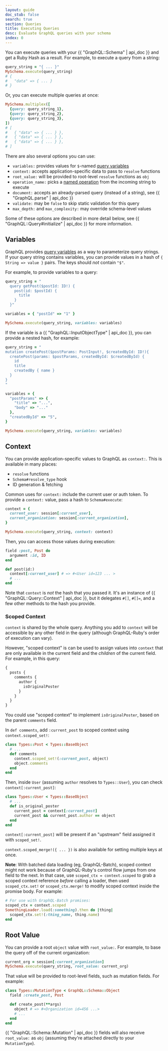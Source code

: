 ```yaml
---
layout: guide
doc_stub: false
search: true
section: Queries
title: Executing Queries
desc: Evaluate GraphQL queries with your schema
index: 0
---
```



You can execute queries with your {{ "GraphQL::Schema" | api_doc }} and get a Ruby Hash as a result. For example, to execute a query from a string:

```ruby
query_string = "{ ... }"
MySchema.execute(query_string)
# {
#   "data" => { ... }
# }
```

Or, you can execute multiple queries at once:

```ruby
MySchema.multiplex([
  {query: query_string_1},
  {query: query_string_2},
  {query: query_string_3},
])
# [
#   { "data" => { ... } },
#   { "data" => { ... } },
#   { "data" => { ... } },
# ]
```

There are also several options you can use:

- `variables:` provides values for `$`-named [query variables](https://graphql.org/learn/queries/#variables)
- `context:` accepts application-specific data to pass to `resolve` functions
- `root_value:` will be provided to root-level `resolve` functions as `obj`
- `operation_name:` picks a [named operation](https://graphql.org/learn/queries/#operation-name) from the incoming string to execute
- `document:` accepts an already-parsed query (instead of a string), see {{ "GraphQL.parse" | api_doc }}
- `validate:` may be `false` to skip static validation for this query
- `max_depth:` and `max_complexity:` may override schema-level values

Some of these options are described in more detail below, see {{ "GraphQL::Query#initialize" | api_doc }} for more information.

## Variables

GraphQL provides [query variables](https://graphql.org/learn/queries/#variables) as a way to parameterize query strings. If your query string contains variables, you can provide values in a hash of `{ String => value }` pairs. The keys should _not_ contain `"$"`.

For example, to provide variables to a query:

```ruby
query_string = "
  query getPost($postId: ID!) {
    post(id: $postId) {
      title
    }
  }"

variables = { "postId" => "1" }

MySchema.execute(query_string, variables: variables)
```

If the variable is a {{ "GraphQL::InputObjectType" | api_doc }}, you can provide a nested hash, for example:

```ruby
query_string = "
mutation createPost($postParams: PostInput!, $createdById: ID!){
  createPost(params: $postParams, createdById: $createdById) {
    id
    title
    createdBy { name }
  }
}
"

variables = {
  "postParams" => {
    "title" => "...",
    "body" => "..."
  },
  "createdById" => "5",
}

MySchema.execute(query_string, variables: variables)
```

## Context

You can provide application-specific values to GraphQL as `context:`. This is available in many places:

- `resolve` functions
- `Schema#resolve_type` hook
- ID generation & fetching

Common uses for `context:` include the current user or auth token. To provide a `context:` value, pass a hash to `Schema#execute`:

```ruby
context = {
  current_user: session[:current_user],
  current_organization: session[:current_organization],
}

MySchema.execute(query_string, context: context)
```

Then, you can access those values during execution:

```ruby
field :post, Post do
  argument :id, ID
end

def post(id:)
  context[:current_user] # => #<User id=123 ... >
  # ...
end
```

Note that `context` is _not_ the hash that you passed it. It's an instance of {{ "GraphQL::Query::Context" | api_doc }}, but it delegates `#[]`, `#[]=`, and a few other methods to the hash you provide.

### Scoped Context

`context` is shared by the whole query. Anything you add to `context` will be accessible by any other field in the query (although GraphQL-Ruby's order of execution can vary).

However, "scoped context" is can be used to assign values into `context` that are only available in the current field and the _children_ of the current field. For example, in this query:

```graphql
{
  posts {
    comments {
      author {
        isOriginalPoster
      }
    }
  }
}
```

You could use "scoped context" to implement `isOriginalPoster`, based on the parent `comments` field.

In `def comments`, add `:current_post` to scoped context using `context.scoped_set!`:

```ruby
class Types::Post < Types::BaseObject
  # ...
  def comments
    context.scoped_set!(:current_post, object)
    object.comments
  end
end
```

Then, inside `User` (assuming `author` resolves to `Types::User`), you can check `context[:current_post]`:

```ruby
class Types::User < Types::BaseObject
  # ...
  def is_original_poster
    current_post = context[:current_post]
    current_post && current_post.author == object
  end
end
```

`context[:current_post]` will be present if an "upstream" field assigned it with `scoped_set!`.

`context.scoped_merge!({ ... })` is also available for setting multiple keys at once.

**Note**: With batched data loading (eg, GraphQL-Batch), scoped context might not work because of GraphQL-Ruby's control flow jumps from one field to the next. In that case, use `scoped_ctx = context.scoped` to grab a scoped context reference _before_ calling a loader, then used `scoped_ctx.set!` or `scoped_ctx.merge!` to modify scoped context inside the promise body. For example:

```ruby
# For use with GraphQL-Batch promises:
scoped_ctx = context.scoped
SomethingLoader.load(:something).then do |thing|
  scoped_ctx.set!(:thing_name, thing.name)
end
```

## Root Value

You can provide a root `object` value with `root_value:`. For example, to base the query off of the current organization:

```ruby
current_org = session[:current_organization]
MySchema.execute(query_string, root_value: current_org)
```

That value will be provided to root-level fields, such as mutation fields. For example:

```ruby
class Types::MutationType < GraphQL::Schema::Object
  field :create_post, Post

  def create_post(**args)
    object # => #<Organization id=456 ...>
    # ...
  end
end
```

{{ "GraphQL::Schema::Mutation" | api_doc }} fields will also receive `root_value:` as `obj` (assuming they're attached directly to your `MutationType`).
